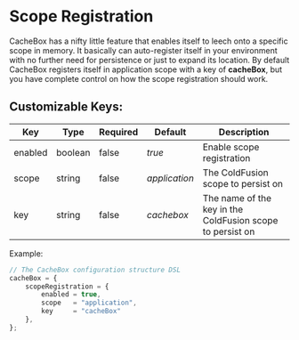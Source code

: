 # Scope Registration

CacheBox has a nifty little feature that enables itself to leech onto a specific scope in memory. It basically can auto-register itself in your environment with no further need for persistence or just to expand its location. By default CacheBox registers itself in application scope with a key of **cacheBox**, but you have complete control on how the scope registration should work.

## Customizable Keys:

| Key | Type | Required | Default | Description |
| --- | --- | --- | --- | --- |
| enabled | boolean | false | _true_ | Enable scope registration |
| scope | string | false | _application_ | The ColdFusion scope to persist on |
| key | string | false | _cachebox_ | The name of the key in the ColdFusion scope to persist on |

Example:

```javascript
// The CacheBox configuration structure DSL
cacheBox = {
    scopeRegistration = {
        enabled = true,
        scope   = "application",
        key     = "cacheBox"
    },
};
```

